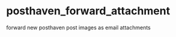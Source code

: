 posthaven_forward_attachment
============================

forward new posthaven post images as email attachments
